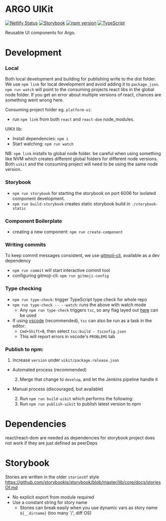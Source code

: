 # ARGO UIKit

[![Netlify Status](https://api.netlify.com/api/v1/badges/378c5fea-f016-406c-9449-f3099441b0b1/deploy-status)](https://app.netlify.com/sites/argo-ui-storybook/deploys)
[![Storybook](https://img.shields.io/badge/React-Storybook-ff69b4)](https://argo-ui-storybook.netlify.com)
[![npm version](https://badge.fury.io/js/%40icgc-argo%2Fuikit.svg)](https://badge.fury.io/js/%40icgc-argo%2Fuikit)
[![TypeScript](https://img.shields.io/badge/types-%20TypeScript-blue)](https://www.typescriptlang.org/)

Reusable UI components for Argo.

# Development

### Local

Both local development and building for publishing write to the dist folder. We use `npm link` for local development and avoid adding it to `package.json`.
`npm run watch` will point to the consuming projects react libs in the global node folder. If you get an error about multiple versions of react, chances are something went wrong here.

Consuming project folder eg. `platform-ui`:

- run `npm link` from both `react` and `react-dom` node_modules.

UIKit lib:

- Install dependencies: `npm i`
- Start watching: `npm run watch`

NB: `npm link` installs to global node folder. be careful when using something like NVM which creates different global folders for different node versions. Both `uikit` and the consuming project will need to be using the same node version.

### Storybook

- `npm run storybook` for starting the storybook on port 6006 for isolated component development.
- `npm run build-storybook` creates static storybook build in `./storybook-static`

### Component Boilerplate

- creating a new component: `npm run create-component`

### Writing commits

To keep commit messages consistent, we use [gitmoji-cli](https://www.npmjs.com/package/gitmoji-cli), available as a dev dependency

- `npm run commit` will start interactive commit tool
- configuring gitmoji-cli: `npm run gitmoji-config`

### Type checking

- `npm run type-check`: trigger TypeScript type check for whole repo
- `npm run type-check -- --watch`: runs the above with watch mode
  - Any `npm run type-check` triggers `tsc`, so any flag layed out [here](https://www.typescriptlang.org/docs/handbook/compiler-options.html) can be used
- If using [vscode](https://code.visualstudio.com/) (recommended), `tsc` can also be run as a task in the editor:
  - `Cmd+Shift+B`, then select `tsc:build - tsconfig.json`
  - This will report errors in vscode's `PROBLEMS` tab

### Publish to npm:

1. Increase `version` under `uikit/package.release.json`

- Automated process (recommended)

  2. Merge that change to `develop`, and let the Jenkins pipeline handle it

- Manual process (discouraged, but available)

  2. Run `npm run build-uikit` which performs the following:
  3. Run `npm run publish-uikit` to publish latest version to npm

# Dependencies

react/react-dom are needed as dependencies for storybook
project does not work if they are just defined as peerDeps

# Storybook

Stories are written in the older `storiesOf` style
https://github.com/storybookjs/storybook/blob/master/lib/core/docs/storiesOf.md

- No explicit export from module required
- Use a constant string for story name
  - Stories can break easily when you use dynamic vars as story name `${__dirname}` (too many '/', diff OS)
